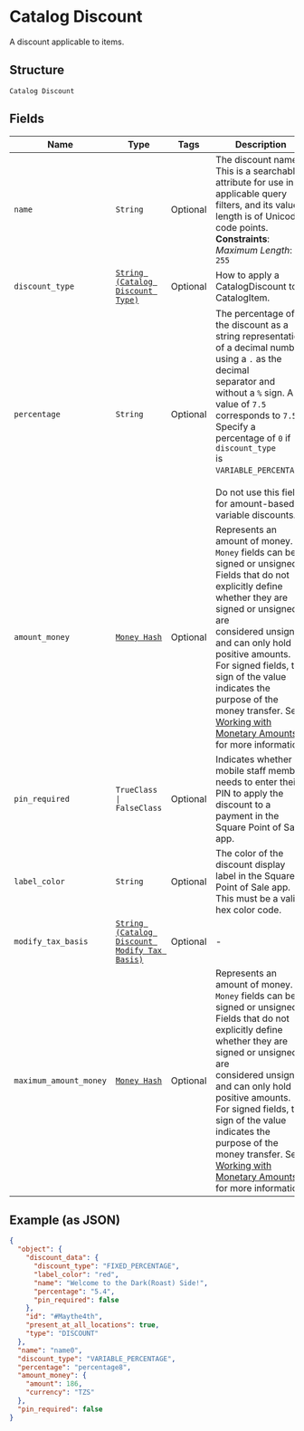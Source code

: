 
# Catalog Discount

A discount applicable to items.

## Structure

`Catalog Discount`

## Fields

| Name | Type | Tags | Description |
|  --- | --- | --- | --- |
| `name` | `String` | Optional | The discount name. This is a searchable attribute for use in applicable query filters, and its value length is of Unicode code points.<br>**Constraints**: *Maximum Length*: `255` |
| `discount_type` | [`String (Catalog Discount Type)`](../../doc/models/catalog-discount-type.md) | Optional | How to apply a CatalogDiscount to a CatalogItem. |
| `percentage` | `String` | Optional | The percentage of the discount as a string representation of a decimal number, using a `.` as the decimal<br>separator and without a `%` sign. A value of `7.5` corresponds to `7.5%`. Specify a percentage of `0` if `discount_type`<br>is `VARIABLE_PERCENTAGE`.<br><br>Do not use this field for amount-based or variable discounts. |
| `amount_money` | [`Money Hash`](../../doc/models/money.md) | Optional | Represents an amount of money. `Money` fields can be signed or unsigned.<br>Fields that do not explicitly define whether they are signed or unsigned are<br>considered unsigned and can only hold positive amounts. For signed fields, the<br>sign of the value indicates the purpose of the money transfer. See<br>[Working with Monetary Amounts](https://developer.squareup.com/docs/build-basics/working-with-monetary-amounts)<br>for more information. |
| `pin_required` | `TrueClass \| FalseClass` | Optional | Indicates whether a mobile staff member needs to enter their PIN to apply the<br>discount to a payment in the Square Point of Sale app. |
| `label_color` | `String` | Optional | The color of the discount display label in the Square Point of Sale app. This must be a valid hex color code. |
| `modify_tax_basis` | [`String (Catalog Discount Modify Tax Basis)`](../../doc/models/catalog-discount-modify-tax-basis.md) | Optional | - |
| `maximum_amount_money` | [`Money Hash`](../../doc/models/money.md) | Optional | Represents an amount of money. `Money` fields can be signed or unsigned.<br>Fields that do not explicitly define whether they are signed or unsigned are<br>considered unsigned and can only hold positive amounts. For signed fields, the<br>sign of the value indicates the purpose of the money transfer. See<br>[Working with Monetary Amounts](https://developer.squareup.com/docs/build-basics/working-with-monetary-amounts)<br>for more information. |

## Example (as JSON)

```json
{
  "object": {
    "discount_data": {
      "discount_type": "FIXED_PERCENTAGE",
      "label_color": "red",
      "name": "Welcome to the Dark(Roast) Side!",
      "percentage": "5.4",
      "pin_required": false
    },
    "id": "#Maythe4th",
    "present_at_all_locations": true,
    "type": "DISCOUNT"
  },
  "name": "name0",
  "discount_type": "VARIABLE_PERCENTAGE",
  "percentage": "percentage8",
  "amount_money": {
    "amount": 186,
    "currency": "TZS"
  },
  "pin_required": false
}
```


